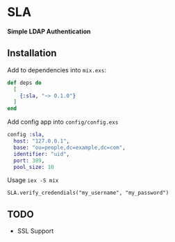 # SLA

**Simple LDAP Authentication**

## Installation

Add to dependencies into `mix.exs`:

```elixir
def deps do
  [
    {:sla, "~> 0.1.0"}
  ]
end
```

Add config app into `config/config.exs`

```elixir
config :sla,
  host: "127.0.0.1",
  base: "ou=people,dc=example,dc=com",
  identifier: "uid",
  port: 389,
  pool_size: 10
```

Usage `iex -S mix`

```
SLA.verify_credendials("my_username", "my_password")
```

## TODO

* SSL Support

